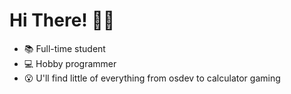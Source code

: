 # Hi There! 🎉🎉

- 📚 Full-time student
- 💻 Hobby programmer 
- 😮 U'll find little of everything from osdev to calculator gaming 
